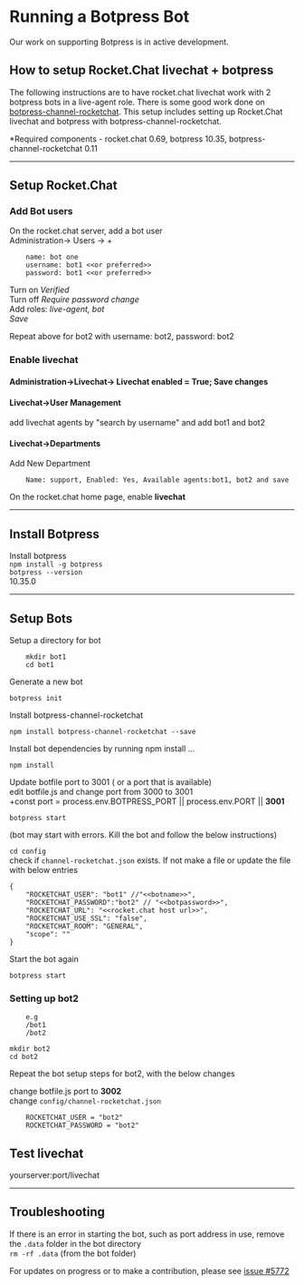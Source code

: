 # Running a Botpress Bot

Our work on supporting Botpress is in active development.

## How to setup Rocket.Chat livechat + botpress 

The following instructions are to have rocket.chat livechat work with 2 botpress bots in a live-agent role. There is some good work done on [botpress-channel-rocketchat](https://github.com/RocketChat/botpress-channel-rocketchat). This setup includes setting up Rocket.Chat livechat and botpress with botpress-channel-rocketchat.

*Required components - rocket.chat 0.69, botpress 10.35, botpress-channel-rocketchat 0.11

----
## Setup Rocket.Chat

### Add Bot users
On the rocket.chat server, add a bot user  
Administration-> Users -> +  
```
    name: bot one 
    username: bot1 <<or preferred>> 
    password: bot1 <<or preferred>> 

```  
Turn on *Verified*  
Turn off *Require password change*  
Add roles: *live-agent, bot*  
*Save*

Repeat above for bot2 with username: bot2, password: bot2

### Enable livechat
#### Administration->Livechat-> Livechat enabled = True; Save changes  
#### Livechat->User Management  

add livechat agents by "search by username" and add bot1 and bot2
#### Livechat->Departments
Add New Department
```
    Name: support, Enabled: Yes, Available agents:bot1, bot2 and save
````

On the rocket.chat home page, enable **livechat**

----
## Install Botpress

Install botpress  
`npm install -g botpress`  
`botpress --version`  
10.35.0  

----

## Setup Bots

Setup a directory for bot

```
    mkdir bot1
    cd bot1
```

Generate a new bot  

`botpress init`


Install botpress-channel-rocketchat  

`npm install botpress-channel-rocketchat --save`  

Install bot dependencies by running npm install ...  

`npm install`  

Update botfile port to 3001 ( or a port that is available)  
edit botfile.js and change port from 3000 to 3001  
+const port = process.env.BOTPRESS_PORT || process.env.PORT || **3001**  

`botpress start`  

(bot may start with errors. Kill the bot and follow the below instructions)  

`cd config`  
 check if `channel-rocketchat.json` exists. If not make a file or update the file with below entries  
```
{
    "ROCKETCHAT_USER": "bot1" //"<<botname>>",
    "ROCKETCHAT_PASSWORD":"bot2" // "<<botpassword>>",
    "ROCKETCHAT_URL": "<<rocket.chat host url>>",
    "ROCKETCHAT_USE_SSL": "false",
    "ROCKETCHAT_ROOM": "GENERAL",
    "scope": ""
}
```  

Start the bot again  

`botpress start`  

### Setting up bot2  
```
    e.g
    /bot1
    /bot2

mkdir bot2
cd bot2
```  
Repeat the bot setup steps for bot2, with the below changes  

change botfile.js port to **3002**  
change `config/channel-rocketchat.json`  
```
    ROCKETCHAT_USER = "bot2"  
    ROCKETCHAT_PASSWORD = "bot2"  

```  
## Test livechat  
yourserver:port/livechat  

----
## Troubleshooting  

If there is an error in starting the bot, such as port address in use, remove the `.data` folder in the bot directory  
 `rm -rf .data` (from the bot folder)  
 
 
For updates on progress or to make a contribution, please see [issue #5772](https://github.com/RocketChat/Rocket.Chat/issues/5772)


